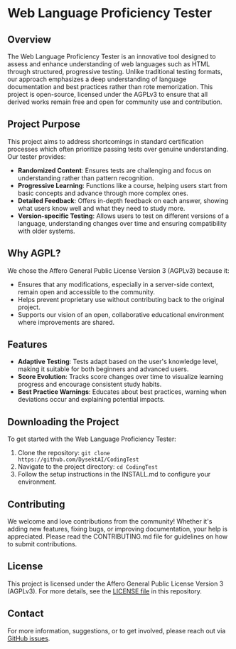# Web Language Proficiency Tester

## Overview
The Web Language Proficiency Tester is an innovative tool designed to assess and enhance understanding of web languages such as HTML through structured, progressive testing. Unlike traditional testing formats, our approach emphasizes a deep understanding of language documentation and best practices rather than rote memorization. This project is open-source, licensed under the AGPLv3 to ensure that all derived works remain free and open for community use and contribution.

## Project Purpose
This project aims to address shortcomings in standard certification processes which often prioritize passing tests over genuine understanding. Our tester provides:
- **Randomized Content**: Ensures tests are challenging and focus on understanding rather than pattern recognition.
- **Progressive Learning**: Functions like a course, helping users start from basic concepts and advance through more complex ones.
- **Detailed Feedback**: Offers in-depth feedback on each answer, showing what users know well and what they need to study more.
- **Version-specific Testing**: Allows users to test on different versions of a language, understanding changes over time and ensuring compatibility with older systems.

## Why AGPL?
We chose the Affero General Public License Version 3 (AGPLv3) because it:
- Ensures that any modifications, especially in a server-side context, remain open and accessible to the community.
- Helps prevent proprietary use without contributing back to the original project.
- Supports our vision of an open, collaborative educational environment where improvements are shared.

## Features
- **Adaptive Testing**: Tests adapt based on the user's knowledge level, making it suitable for both beginners and advanced users.
- **Score Evolution**: Tracks score changes over time to visualize learning progress and encourage consistent study habits.
- **Best Practice Warnings**: Educates about best practices, warning when deviations occur and explaining potential impacts.

## Downloading the Project
To get started with the Web Language Proficiency Tester:
1. Clone the repository: `git clone https://github.com/DysektAI/CodingTest`
2. Navigate to the project directory: `cd CodingTest`
3. Follow the setup instructions in the INSTALL.md to configure your environment.

## Contributing
We welcome and love contributions from the community! Whether it's adding new features, fixing bugs, or improving documentation, your help is appreciated. Please read the CONTRIBUTING.md file for guidelines on how to submit contributions.

## License
This project is licensed under the Affero General Public License Version 3 (AGPLv3). For more details, see the [LICENSE file](https://github.com/DysektAI/CodingTest/blob/main/LICENSE) in this repository.

## Contact
For more information, suggestions, or to get involved, please reach out via [GitHub issues](https://github.com/DysektAI/CodingTest/issues).
